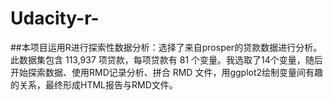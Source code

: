 # Udacity-r-
##本项目运用R进行探索性数据分析：选择了来自prosper的贷款数据进行分析。此数据集包含 113,937 项贷款，每项贷款有 81 个变量。我选取了14个变量，随后开始探索数据、使用RMD记录分析、拼合 RMD 文件，用ggplot2绘制变量间有趣的关系，最终形成HTML报告与RMD文件。
